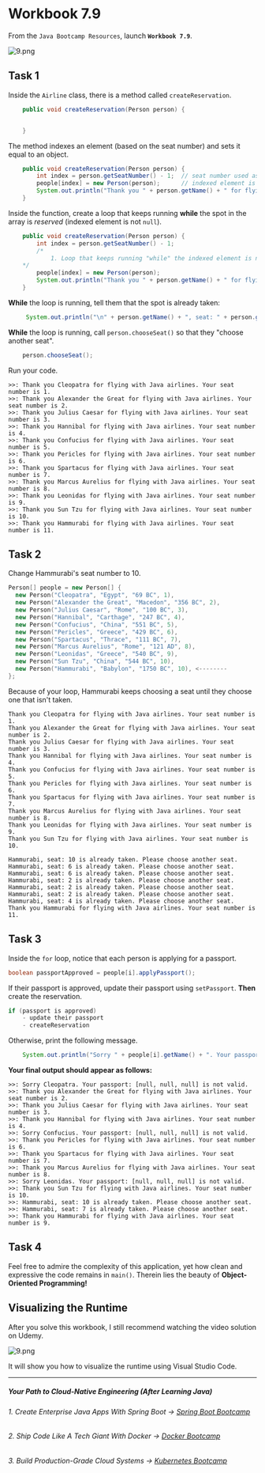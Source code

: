 # Workbook 7.9

From the `Java Bootcamp Resources`, launch **`Workbook 7.9`**.

![9.png](https://firebasestorage.googleapis.com/v0/b/learnthepart-75aed.appspot.com/o/images%2F5e9a77a4-1107-45e1-a281-ec9198402fd0?alt=media&token=04ffc3d2-0879-490f-9d69-ae37b7870baa)

## Task 1

Inside the `Airline` class, there is a method called `createReservation`. 

```java
    public void createReservation(Person person) {


    }
```
The method indexes an element (based on the seat number) and sets it equal to an object.

```java
    public void createReservation(Person person) {
        int index = person.getSeatNumber() - 1;  // seat number used as index.
        people[index] = new Person(person);      // indexed element is set equal to the object.
        System.out.println("Thank you " + person.getName() + " for flying with Java airlines. Your seat number is " + person.getSeatNumber() + ".\n");
    }
```
Inside the function, create a loop that keeps running **while** the spot in the array is *reserved* (indexed element is not `null`).

```java
    public void createReservation(Person person) {
        int index = person.getSeatNumber() - 1; 
        /*
            1. Loop that keeps running "while" the indexed element is not `null`.
	*/
        people[index] = new Person(person); 
        System.out.println("Thank you " + person.getName() + " for flying with Java airlines. Your seat number is " + person.getSeatNumber() + ".\n");
    }
```
**While** the loop is running, tell them that the spot is already taken:

```java
     System.out.println("\n" + person.getName() + ", seat: " + person.getSeatNumber() + " is already taken. Please choose another seat.\n");
```
**While** the loop is running, call `person.chooseSeat()` so that they "choose another seat".

```java
    person.chooseSeat(); 
```

Run your code.

```
>>: Thank you Cleopatra for flying with Java airlines. Your seat number is 1.
>>: Thank you Alexander the Great for flying with Java airlines. Your seat number is 2.
>>: Thank you Julius Caesar for flying with Java airlines. Your seat number is 3.
>>: Thank you Hannibal for flying with Java airlines. Your seat number is 4.
>>: Thank you Confucius for flying with Java airlines. Your seat number is 5.
>>: Thank you Pericles for flying with Java airlines. Your seat number is 6.
>>: Thank you Spartacus for flying with Java airlines. Your seat number is 7.
>>: Thank you Marcus Aurelius for flying with Java airlines. Your seat number is 8.
>>: Thank you Leonidas for flying with Java airlines. Your seat number is 9.
>>: Thank you Sun Tzu for flying with Java airlines. Your seat number is 10.
>>: Thank you Hammurabi for flying with Java airlines. Your seat number is 11.
```

## Task 2

Change Hammurabi's seat number to 10.

```java
Person[﻿] people = new Person﻿[﻿] {
  new Person﻿﻿﻿(﻿"Cleopatra"﻿, "Egypt"﻿, "69 BC"﻿, 1﻿)﻿,
  new Person﻿﻿﻿(﻿"Alexander the Great"﻿, "Macedon"﻿, "356 BC"﻿, 2﻿)﻿,
  new Person﻿﻿﻿(﻿"Julius Caesar"﻿, "Rome"﻿, "100 BC"﻿, 3﻿)﻿,
  new Person﻿﻿﻿(﻿"Hannibal"﻿, "Carthage"﻿, "247 BC"﻿, 4﻿)﻿,
  new Person﻿﻿﻿(﻿"Confucius"﻿, "China"﻿, "551 BC"﻿, 5﻿)﻿,
  new Person﻿﻿﻿(﻿"Pericles"﻿, "Greece"﻿, "429 BC"﻿, 6﻿)﻿,
  new Person﻿﻿﻿(﻿"Spartacus"﻿, "Thrace"﻿, "111 BC"﻿, 7﻿)﻿,
  new Person﻿﻿﻿(﻿"Marcus Aurelius"﻿, "Rome"﻿, "121 AD"﻿, 8﻿)﻿,
  new Person﻿﻿﻿(﻿"Leonidas"﻿, "Greece"﻿, "540 BC"﻿, 9﻿)﻿,
  new Person﻿(﻿"Sun Tzu"﻿, "China"﻿, "544 BC"﻿, 10﻿﻿﻿)﻿,
  new Person﻿(﻿"Hammurabi"﻿, "Babylon"﻿, "1750 ﻿B﻿C"﻿, 10)﻿, <--------
}﻿;
```
Because of your loop, Hammurabi keeps choosing a seat until they choose one that isn't taken.
```
Thank you Cleopatra for flying with Java airlines. Your seat number is 1. 
Thank you Alexander the Great for flying with Java airlines. Your seat number is 2. 
Thank you Julius Caesar for flying with Java airlines. Your seat number is 3.
Thank you Hannibal for flying with Java airlines. Your seat number is 4. 
Thank you Confucius for flying with Java airlines. Your seat number is 5. 
Thank you Pericles for flying with Java airlines. Your seat number is 6. 
Thank you Spartacus for flying with Java airlines. Your seat number is 7. 
Thank you Marcus Aurelius for flying with Java airlines. Your seat number is 8. 
Thank you Leonidas for flying with Java airlines. Your seat number is 9. 
Thank you Sun Tzu for flying with Java airlines. Your seat number is 10. 

Hammurabi, seat: 10 is already taken. Please choose another seat.
Hammurabi, seat: 6 is already taken. Please choose another seat.
Hammurabi, seat: 6 is already taken. Please choose another seat.
Hammurabi, seat: 2 is already taken. Please choose another seat.
Hammurabi, seat: 2 is already taken. Please choose another seat.
Hammurabi, seat: 2 is already taken. Please choose another seat.
Hammurabi, seat: 4 is already taken. Please choose another seat.
Thank you Hammurabi for flying with Java airlines. Your seat number is 11.
```

## Task 3

Inside the `for` loop, notice that each person is applying for a passport.

```java
boolean passportApproved = people[i].applyPassport();
```

If their passport is approved, update their passport using `setPassport`. **Then** create the reservation.
```java
if (passport is approved)
    - update their passport
    - createReservation
```
Otherwise, print the following message.
```java
    System.out.println("Sorry " + people[i].getName() + ". Your passport: " + Arrays.toString(people[i].getPassport()) + " is not valid.\n");  
```

**Your final output should appear as follows:**


```
>>: Sorry Cleopatra. Your passport: [null, null, null] is not valid.
>>: Thank you Alexander the Great for flying with Java airlines. Your seat number is 2.
>>: Thank you Julius Caesar for flying with Java airlines. Your seat number is 3.
>>: Thank you Hannibal for flying with Java airlines. Your seat number is 4.
>>: Sorry Confucius. Your passport: [null, null, null] is not valid.
>>: Thank you Pericles for flying with Java airlines. Your seat number is 6.
>>: Thank you Spartacus for flying with Java airlines. Your seat number is 7.
>>: Thank you Marcus Aurelius for flying with Java airlines. Your seat number is 8.
>>: Sorry Leonidas. Your passport: [null, null, null] is not valid.
>>: Thank you Sun Tzu for flying with Java airlines. Your seat number is 10.
>>: Hammurabi, seat: 10 is already taken. Please choose another seat.
>>: Hammurabi, seat: 7 is already taken. Please choose another seat.
>>: Thank you Hammurabi for flying with Java airlines. Your seat number is 9.
```



## Task 4
 
Feel free to admire the complexity of this application, yet how clean and expressive the code remains in `main()`. Therein lies the beauty of **Object-Oriented Programming!**

## Visualizing the Runtime

After you solve this workbook, I still recommend watching the video solution on Udemy.

![9.png](https://firebasestorage.googleapis.com/v0/b/learnthepart-75aed.appspot.com/o/images%2F7e905481-4c24-4f08-bfcf-d8d24d428cab?alt=media&token=5e3bbcdf-6c03-4303-9396-53e8a05673ea)

It will show you how to visualize the runtime using Visual Studio Code.

----------
##### Your Path to Cloud-Native Engineering (After Learning Java)
###### 1. Create Enterprise Java Apps With Spring Boot → [Spring Boot Bootcamp](https://www.udemy.com/course/the-complete-spring-boot-development-bootcamp/?couponCode=SPRING_BOOTCAMP)
###### 2. Ship Code Like A Tech Giant With Docker → [Docker Bootcamp](https://www.udemy.com/course/docker-bootcamp-conquer-docker-with-real-world-projects/?couponCode=DOCKER_BOOTCAMP)
###### 3. Build Production-Grade Cloud Systems → [Kubernetes Bootcamp](https://kubernetestraining.io/)